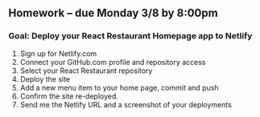 ## Homework – due Monday 3/8 by 8:00pm

### Goal: Deploy your React Restaurant Homepage app to Netlify

1. Sign up for Netlify.com
1. Connect your GitHub.com profile and repository access
1. Select your React Restaurant repository
1. Deploy the site
1. Add a new menu item to your home page, commit and push
1. Confirm the site re-deployed.
1. Send me the Netlify URL and a screenshot of your deployments
